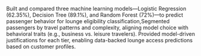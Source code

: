 
Built and compared three machine learning models—Logistic Regression (62.35%), Decision Tree (89.1%), and Random Forest (72%)—to predict passenger behavior for lounge eligibility classification,Segmented passengers by travel patterns and complexity, aligning model choice with behavioral traits (e.g., business vs. leisure travelers).
Provided model-driven justifications for each tier, enabling data-backed lounge access predictions based on customer profiles.
